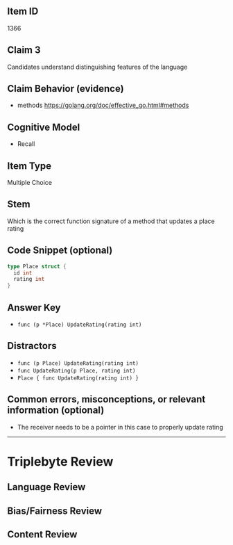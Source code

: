 ## Item ID
1366

## Claim 3

Candidates understand distinguishing features of the language

## Claim Behavior (evidence)

- methods https://golang.org/doc/effective_go.html#methods

## Cognitive Model

- Recall

## Item Type

Multiple Choice

## Stem

Which is the correct function signature of a method that updates a place rating

## Code Snippet (optional)

```go
type Place struct {
  id int
  rating int
}
```

## Answer Key

- `func (p *Place) UpdateRating(rating int)`

## Distractors

- `func (p Place) UpdateRating(rating int)`
- `func UpdateRating(p Place, rating int)`
- `Place { func UpdateRating(rating int) }`

## Common errors, misconceptions, or relevant information (optional)

- The receiver needs to be a pointer in this case to properly update rating

---

# Triplebyte Review

## Language Review

## Bias/Fairness Review

## Content Review
